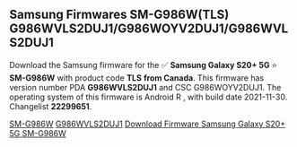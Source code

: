 <h2>Samsung Firmwares SM-G986W(TLS) G986WVLS2DUJ1/G986WOYV2DUJ1/G986WVLS2DUJ1</h2>
Download the Samsung firmware for the ✅ <strong>Samsung Galaxy S20+ 5G </strong> ⭐ <strong>SM-G986W</strong> with product code <strong>TLS</strong> <strong> from Canada</strong>. This firmware has version number PDA <strong>G986WVLS2DUJ1</strong> and CSC G986WOYV2DUJ1. The operating system of this firmware is Android R , with build date 2021-11-30. Changelist <strong>22299651</strong>.


[SM-G986W](https://samfirm.shop/samsung/model/SM-G986W)
[G986WVLS2DUJ1](https://samfirm.shop/samsung/pda/G986WVLS2DUJ1)
[Download Firmware Samsung Galaxy S20+ 5G SM-G986W](https://samfirm.shop/samsung/firmware/478930)
